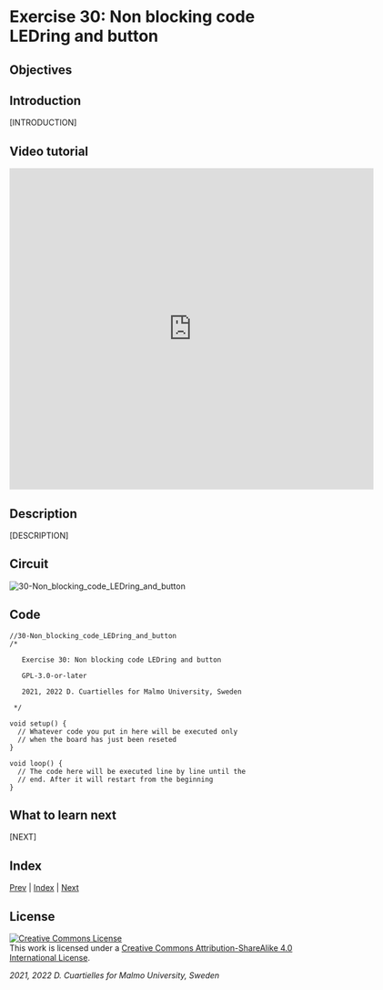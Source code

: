 # Exercise 30: Non blocking code LEDring and button

## Objectives



## Introduction

[INTRODUCTION]





## Video tutorial

<iframe src="https://player.vimeo.com/video/528571191?h=736bb1e2d4" width="640" height="564" frameborder="0" allow="autoplay; fullscreen" allowfullscreen></iframe>

## Description

[DESCRIPTION]

## Circuit

![30-Non_blocking_code_LEDring_and_button]()

## Code

```c_cpp
//30-Non_blocking_code_LEDring_and_button
/*

   Exercise 30: Non blocking code LEDring and button

   GPL-3.0-or-later

   2021, 2022 D. Cuartielles for Malmo University, Sweden

 */

void setup() {
  // Whatever code you put in here will be executed only 
  // when the board has just been reseted
}

void loop() {
  // The code here will be executed line by line until the 
  // end. After it will restart from the beginning
}
```

## What to learn next

[NEXT]

## Index

[Prev](../29-Non_blocking_code_single_LED/29-Non_blocking_code_single_LED.md) |  [Index](../course_index.md) |  [Next](../31-Experiment_many_inputs/31-Experiment_many_inputs.md)

## License

<a rel="license" href="http://creativecommons.org/licenses/by-sa/4.0/"><img alt="Creative Commons License" style="border-width:0" src="https://i.creativecommons.org/l/by-sa/4.0/80x15.png" /></a><br />This work is licensed under a <a rel="license" href="http://creativecommons.org/licenses/by-sa/4.0/">Creative Commons Attribution-ShareAlike 4.0 International License</a>.

*2021, 2022 D. Cuartielles for Malmo University, Sweden*
